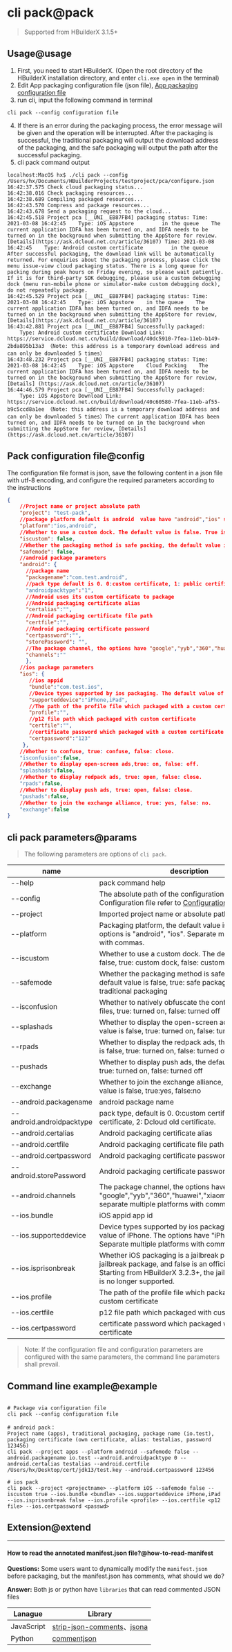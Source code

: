 # cli pack@pack

> Supported from HBuilderX 3.1.5+

## Usage@usage

1. First, you need to start HBuilderX. (Open the root directory of the HBuilderX installation directory, and enter `cli.exe open` in the terminal)
2. Edit App packaging configuration file (json file), [App packaging configuration file](/cli/pack?id=config)
3. run cli, input the following command in terminal
```shell
cli pack --config configuration file
```
4. If there is an error during the packaging process, the error message will be given and the operation will be interrupted. After the packaging is successful, the traditional packaging will output the download address of the packaging, and the safe packaging will output the path after the successful packaging.
5. cli pack command output
```
localhost:MacOS hx$ ./cli pack --config /Users/hx/Documents/HBuilderProjects/testproject/pca/configure.json
16:42:37.575 Check cloud packaging status...
16:42:38.016 Check packaging resources...
16:42:38.689 Compiling packaged resources...
16:42:43.570 Compress and package resources...
16:42:43.678 Send a packaging request to the cloud...
16:42:45.518 Project pca [__UNI__EB87FB4] packaging status: Time: 2021-03-08 16:42:45    Type: iOS Appstore    		in the queue    The current application IDFA has been turned on, and IDFA needs to be turned on in the background when submitting the AppStore for review. [Details](https://ask.dcloud.net.cn/article/36107) Time: 2021-03-08 16:42:45    Type: Android custom certificate     	in the queue
After successful packaging, the download link will be automatically returned. For enquiries about the packaging process, please click the menu issue-view cloud packaging status. There is a long queue for packing during peak hours on Friday evening, so please wait patiently. If it is for third-party SDK debugging, please use a custom debugging dock (menu run-mobile phone or simulator-make custom debugging dock), do not repeatedly package.
16:42:45.529 Project pca [__UNI__EB87FB4] packaging status: Time: 2021-03-08 16:42:45    Type: iOS Appstore    in the queue    The current application IDFA has been turned on, and IDFA needs to be turned on in the background when submitting the AppStore for review, [Details](https://ask.dcloud.net.cn/article/36107)
16:43:42.881 Project pca [__UNI__EB87FB4] Successfully packaged:
    Type: Android custom certificate Download Link: https://service.dcloud.net.cn/build/download/40dc5910-7fea-11eb-b149-2bda895b13a3 （Note: this address is a temporary download address and can only be downloaded 5 times）
16:43:48.232 Project pca [__UNI__EB87FB4] packaging status: Time: 2021-03-08 16:42:45    Type: iOS Appstore    Cloud Packing    The current application IDFA has been turned on, and IDFA needs to be turned on in the background when submitting the AppStore for review, [Details] (https://ask.dcloud.net.cn/article/36107)
16:44:46.579 Project pca [__UNI__EB87FB4] Successfully packaged:
    Type: iOS Appstore Download Link: https://service.dcloud.net.cn/build/download/40c60580-7fea-11eb-af55-b9c5ccd8a1ee （Note: this address is a temporary download address and can only be downloaded 5 times）The current application IDFA has been turned on, and IDFA needs to be turned on in the background when submitting the AppStore for review, [Details](https://ask.dcloud.net.cn/article/36107)
```

## Pack configuration file@config

The configuration file format is json, save the following content in a json file with utf-8 encoding, and configure the required parameters according to the instructions

```json
{
    //Project name or project absolute path
    "project": "test-pack",
    //package platform default is android  value have "android","ios" separate the packaging platform with multiple commas
    "platform":"ios,android",
    //Whether to use a custom dock. The default value is false. True is custom dock, and false is custom certificate.
    "iscustom": false,
    //Whether the packaging method is safe packing, the default value is false, true is safe packing, false is traditional packing.
    "safemode": false,
    //android package parameters
    "android": {
      //package name
      "packagename":"com.test.android",
      //pack type default is 0. 0:custom certificate, 1: public certificate, 2: old certificate, 3: Cloud certificate.
      "androidpacktype":"1",
      //Android uses its custom certificate to package
      //Android packaging certificate alias
      "certalias":"",
      //Android packaging certificate file path
      "certfile":"",
      //Android packaging certificate password
      "certpassword":"",
      "storePassword": "",
      //The package channel, the options have "google","yyb","360","huawei","xiaomi","oppo","vivo", separate multiple platforms with commas.
      "channels":""
      },
    //ios package parameters
    "ios": {
       //ios appid
       "bundle":"com.test.ios",
       //Device types supported by ios packaging. The default value of iPhone. The options have "iPhone", "iPad". Separate multiple platforms with commas.
       "supporteddevice":"iPhone,iPad",
       //The path of the profile file which packaged with a custom certificate
       "profile":"",
       //p12 file path which packaged with custom certificate
       "certfile":"",
       //certificate password which packaged with a custom certificate
       "certpassword":"123"
     },
    //Whether to confuse, true: confuse, false: close.
    "isconfusion":false,
    //Whether to display open-screen ads,true: on, false: off.
    "splashads":false,
    //Whether to display redpack ads, true: open, false: close.
    "rpads":false,
    //Whether to display push ads, true: open, false: close.
    "pushads":false,
    //Whether to join the exchange alliance, true: yes, false: no.
    "exchange":false
}
```

## cli pack parameters@params

> The following parameters are options of `cli pack`.

|name	    |description	    |
|--			|--			|
|--help	|pack command help	|
|--config	|The absolute path of the configuration file. Configuration file refer to [Configuration File](/cli/pack?id=config)	|
|--project	|Imported project name or absolute path in HBuilder X		|
|--platform	|Packaging platform, the default value is android, the options is "android", "ios". Separate multiple platforms with commas.		|
|--iscustom	|Whether to use a custom dock. The default value is false, true: custom dock, false: custom certificate	|
|--safemode	|Whether the packaging method is safe packaging, the default value is false, true: safe packaging, false: traditional packaging		|
|--isconfusion  | Whether to natively obfuscate the configured js/nvue files, true: turned on, false: turned off|
|--splashads	|Whether to display the open-screen ads, the default value is false, true: turned on, false: turned off		|
|--rpads	|Whether to display the redpack ads, the default value is false, true: turned on, false: turned off	|
|--pushads	|Whether to display push ads, the default value is false, true: turned on, false: turned off		|
|--exchange	|Whether to join the exchange alliance, the default value is false, true:yes, false:no		|
|--android.packagename	|android package name		|
|--android.androidpacktype	|pack type, default is 0. 0:custom certificate, 1: public certificate, 2: Dcloud old certificate.	|
|--android.certalias	|Android packaging certificate alias		|
|--android.certfile	|Android packaging certificate file path		|
|--android.certpassword	|Android packaging certificate password		|
|--android.storePassword	|Android packaging certificate password		|
|--android.channels	|The package channel, the options have "google","yyb","360","huawei","xiaomi","oppo","vivo", separate multiple platforms with commas.		|
|--ios.bundle	|iOS appid app id		|
|--ios.supporteddevice	|Device types supported by ios packaging. The default value of iPhone. The options have "iPhone", "iPad". Separate multiple platforms with commas.		|
|--ios.isprisonbreak	|Whether iOS packaging is a jailbreak package, true is a jailbreak package, and false is an official package. Starting from HBuilderX 3.2.3+, the jailbreak package is no longer supported.		|
|--ios.profile	|The path of the profile file which packaged with a custom certificate		|
|--ios.certfile	|p12 file path which packaged with custom certificate		|
|--ios.certpassword 	|certificate password which packaged with a custom certificate		|

>Note: If the configuration file and configuration parameters are configured with the same parameters, the command line parameters shall prevail.

## Command line example@example

```shell

# Package via configuration file
cli pack --config configuration file

# android pack：
Project name (apps), traditional packaging, package name (io.test), packaging certificate (own certificate, alias: testalias, password 123456)
cli pack --project apps --platform android --safemode false --android.packagename io.test --android.androidpacktype 0 --android.certalias testalias --android.certfile /Users/hx/Desktop/cert/jdk13/test.key --android.certpassword 123456

# ios pack
cli pack --project <projectname> --platform iOS --safemode false --iscustom true --ios.bundle <bundle> --ios.supporteddevice iPhone,iPad --ios.isprisonbreak false --ios.profile <profile> --ios.certfile <p12 file> --ios.certpassword <passwd>
```

## Extension@extend
------

#### How to read the annotated manifest.json file?@how-to-read-manifest

**Questions:** Some users want to dynamically modify the `manifest.json` before packaging, but the manifest.json has comments, what should we do?

**Answer:** Both js or python have `libraries` that can read commented JSON files

|	Lanague|Library	|
|--	|--	|
|	JavaScript| [strip-json-comments](https://www.npmjs.com/package/strip-json-comments)、[jsona](https://www.npmjs.com/package/jsona)	|
|	Python | [commentjson](https://www.cnpython.com/pypi/commentjson)	|
